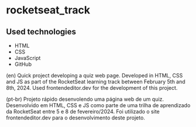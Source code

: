 # rocketseat_track

## Used technologies
- HTML
- CSS
- JavaScript
- GitHub

(en)
Quick project developing a quiz web page. Developed in HTML, CSS and JS as part of the RocketSeat learning track between February 5th and 8th, 2024. Used frontendeditor.dev for the development of this project.

(pt-br)
Projeto rápido desenvolendo uma página web de um quiz. Desenvolvido em HTML, CSS e JS como parte de uma trilha de aprendizado da RocketSeat entre 5 e 8 de fevereiro/2024. Foi utilizado o site frontendeditor.dev para o desenvolvimento deste projeto.